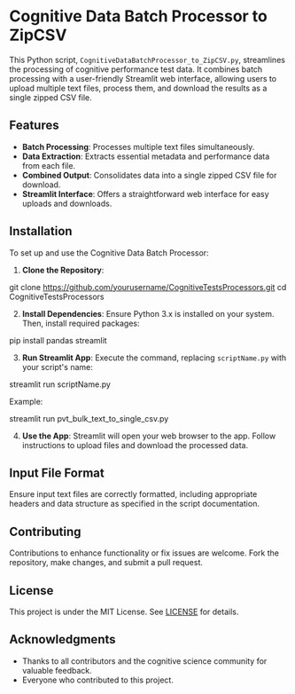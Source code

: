 # Cognitive Data Batch Processor to ZipCSV

This Python script, `CognitiveDataBatchProcessor_to_ZipCSV.py`, streamlines the processing of cognitive performance test data. It combines batch processing with a user-friendly Streamlit web interface, allowing users to upload multiple text files, process them, and download the results as a single zipped CSV file.

## Features

- **Batch Processing**: Processes multiple text files simultaneously.
- **Data Extraction**: Extracts essential metadata and performance data from each file.
- **Combined Output**: Consolidates data into a single zipped CSV file for download.
- **Streamlit Interface**: Offers a straightforward web interface for easy uploads and downloads.

## Installation

To set up and use the Cognitive Data Batch Processor:

1. **Clone the Repository**:

git clone https://github.com/yourusername/CognitiveTestsProcessors.git
cd CognitiveTestsProcessors


2. **Install Dependencies**:
Ensure Python 3.x is installed on your system. Then, install required packages:

pip install pandas streamlit

3. **Run Streamlit App**: Execute the command, replacing `scriptName.py` with your script's name:

streamlit run scriptName.py

Example:

streamlit run pvt_bulk_text_to_single_csv.py

4. **Use the App**: Streamlit will open your web browser to the app. Follow instructions to upload files and download the processed data.

## Input File Format

Ensure input text files are correctly formatted, including appropriate headers and data structure as specified in the script documentation.

## Contributing

Contributions to enhance functionality or fix issues are welcome. Fork the repository, make changes, and submit a pull request.

## License

This project is under the MIT License. See [LICENSE](LICENSE) for details.

## Acknowledgments

- Thanks to all contributors and the cognitive science community for valuable feedback.
- Everyone who contributed to this project.


